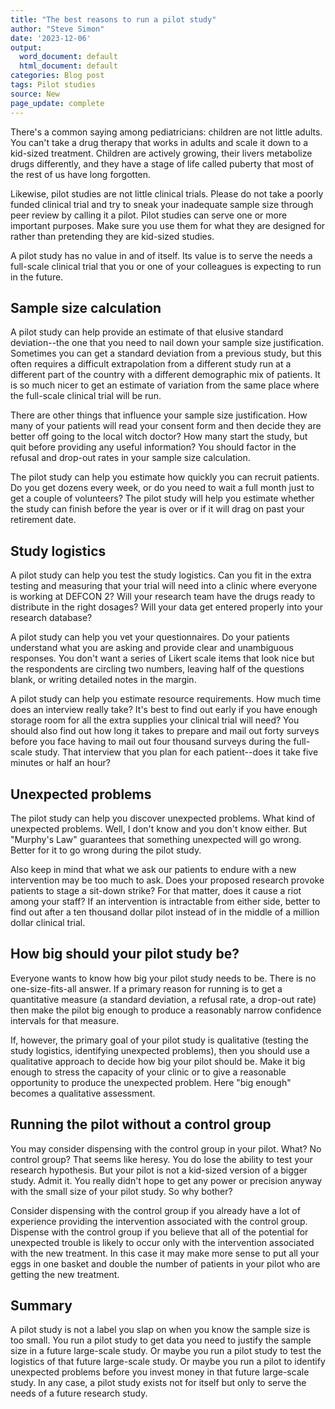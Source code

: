 ```yaml
---
title: "The best reasons to run a pilot study"
author: "Steve Simon"
date: '2023-12-06'
output:
  word_document: default
  html_document: default
categories: Blog post
tags: Pilot studies
source: New
page_update: complete
---
```


There's a common saying among pediatricians: children are not little adults. You can't take a drug therapy that works in adults and scale it down to a kid-sized treatment. Children are actively growing, their livers metabolize drugs differently, and they have a stage of life called puberty that most of the rest of us have long forgotten.

Likewise, pilot studies are not little clinical trials. Please do not take a poorly funded clinical trial and try to sneak your inadequate sample size through peer review by calling it a pilot. Pilot studies can serve one or more important purposes. Make sure you use them for what they are designed for rather than pretending they are kid-sized studies.

A pilot study has no value in and of itself. Its value is to serve the needs a full-scale clinical trial that you or one of your colleagues is expecting to run in the future.

## Sample size calculation

A pilot study can help provide an estimate of that elusive standard deviation--the one that you need to nail down your sample size justification. Sometimes you can get a standard deviation from a previous study, but this often requires a difficult extrapolation from a different study run at a different part of the country with a different demographic mix of patients. It is so much nicer to get an estimate of variation from the same place where the full-scale clinical trial will be run.

There are other things that influence your sample size justification. How many of your patients will read your consent form and then decide they are better off going to the local witch doctor? How many start the study, but quit before providing any useful information? You should factor in the refusal and drop-out rates in your sample size calculation.

The pilot study can help you estimate how quickly you can recruit patients. Do you get dozens every week, or do you need to wait a full month just to get a couple of volunteers? The pilot study will help you estimate whether the study can finish before the year is over or if it will drag on past your retirement date.

## Study logistics

A pilot study can help you test the study logistics. Can you fit in the extra testing and measuring that your trial will need into a clinic where everyone is working at DEFCON 2? Will your research team have the drugs ready to distribute in the right dosages? Will your data get entered properly into your research database? 

A pilot study can help you vet your questionnaires. Do your patients understand what you are asking and provide clear and unambiguous responses. You don't want a series of Likert scale items that look nice but the respondents are circling two numbers, leaving half of the questions blank, or writing detailed notes in the margin. 

A pilot study can help you estimate resource requirements. How much time does an interview really take? It's best to find out early if you have enough storage room for all the extra supplies your clinical trial will need? You should also find out how long it takes to prepare and mail out forty surveys before you face having to mail out four thousand surveys during the full-scale study. That interview that you plan for each patient--does it take five minutes or half an hour?

## Unexpected problems

The pilot study can help you discover unexpected problems. What kind of unexpected problems. Well, I don't know and you don't know either. But "Murphy's Law" guarantees that something unexpected will go wrong. Better for it to go wrong during the pilot study.

Also keep in mind that what we ask our patients to endure with a new intervention may be too much to ask. Does your proposed research provoke patients to stage a sit-down strike? For that matter, does it cause a riot among your staff? If an intervention is intractable from either side, better to find out after a ten thousand dollar pilot instead of in the middle of a million dollar clinical trial.

## How big should your pilot study be?

Everyone wants to know how big your pilot study needs to be. There is no one-size-fits-all answer. If a primary reason for running is to get a quantitative measure (a standard deviation, a refusal rate, a drop-out rate) then make the pilot big enough to produce a reasonably narrow confidence intervals for that measure.

If, however, the primary goal of your pilot study is qualitative (testing the study logistics, identifying unexpected problems), then you should use a qualitative approach to decide how big your pilot should be. Make it big enough to stress the capacity of your clinic or to give a reasonable opportunity to produce the unexpected problem. Here "big enough" becomes a qualitative assessment.

## Running the pilot without a control group

You may consider dispensing with the control group in your pilot. What? No control group? That seems like heresy. You do lose the ability to test your research hypothesis. But your pilot is not a kid-sized version of a bigger study. Admit it. You really didn't hope to get any power or precision anyway with the small size of your pilot study. So why bother?

Consider dispensing with the control group if you already have a lot of experience providing the intervention associated with the control group. Dispense with the control group if you believe that all of the potential for unexpected trouble is likely to occur only with the intervention associated with the new treatment. In this case it may make more sense to put all your eggs in one basket and double the number of patients in your pilot who are getting the new treatment.

## Summary

A pilot study is not a label you slap on when you know the sample size is too small. You run a pilot study to get data you need to justify the sample size in a future large-scale study. Or maybe you run a pilot study to test the logistics of that future large-scale study. Or maybe you run a pilot to identify unexpected problems before you invest money in that future large-scale study. In any case, a pilot study exists not for itself but only to serve the needs of a future research study.  

